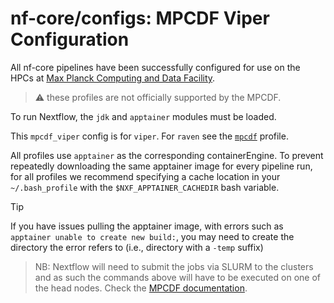 # nf-core/configs: MPCDF Viper Configuration

All nf-core pipelines have been successfully configured for use on the HPCs at [Max Planck Computing and Data Facility](https://www.mpcdf.mpg.de/).

> :warning: these profiles are not officially supported by the MPCDF.

To run Nextflow, the `jdk` and `apptainer` modules must be loaded.

This `mpcdf_viper` config is for `viper`. For `raven` see the [`mpcdf`](mpcdf.md) profile.

All profiles use `apptainer` as the corresponding containerEngine.
To prevent repeatedly downloading the same apptainer image for every pipeline run, for all profiles we recommend specifying a cache location in your `~/.bash_profile` with the `$NXF_APPTAINER_CACHEDIR` bash variable.

> [!TIP]
> If you have issues pulling the apptainer image, with errors such as `apptainer unable to create new build:`, you may need to create the directory the error refers to (i.e., directory with a `-temp` suffix)

> NB: Nextflow will need to submit the jobs via SLURM to the clusters and as such the commands above will have to be executed on one of the head nodes. Check the [MPCDF documentation](https://www.mpcdf.mpg.de/services/computing).

